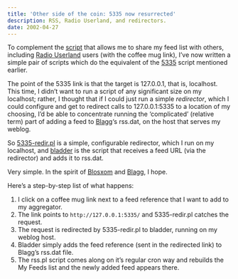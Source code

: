 ```yaml
---
title: 'Other side of the coin: 5335 now resurrected'
description: RSS, Radio Userland, and redirectors.
date: 2002-04-27
---
```

To complement the [script](/~dj/rss.pl) that allows me to share my feed list with others, including [Radio Userland](http://radio.userland.com/) users (with the coffee mug link), I’ve now written a simple pair of scripts which do the equivalent of the [5335](../../../testwiki/5335) script mentioned earlier.

The point of the 5335 link is that the target is 127.0.0.1, that is, localhost. This time, I didn’t want to run a script of any significant size on my localhost; rather, I thought that if I could just run a simple *redirector*, which I could configure and get to redirect calls to 127.0.0.1:5335 to a location of my choosing, I’d be able to concentrate running the ‘complicated’ (relative term) part of adding a feed to [Blagg](http://www.oreillynet.com/%7Erael/lang/perl/blagg)‘s rss.dat, on the host that serves my weblog.

So [5335-redir.pl](/~dj/5335-redir.pl) is a simple, configurable redirector, which I run on my localhost, and [bladder](/~dj/bladder) is the script that receives a feed URL (via the redirector) and adds it to rss.dat.

Very simple. In the spirit of [Blosxom](http://www.oreillynet.com/%7Erael/lang/perl/blosxom) and [Blagg](http://www.oreillynet.com/%7Erael/lang/perl/blagg), I hope.

Here’s a step-by-step list of what happens:

1. I click on a coffee mug link next to a feed reference that I want to add to my aggregator.
2. The link points to `http://127.0.0.1:5335/` and 5335-redir.pl catches the request.
3. The request is redirected by 5335-redir.pl to bladder, running on my weblog host.
4. Bladder simply adds the feed reference (sent in the redirected link) to Blagg’s rss.dat file.
5. The rss.pl script comes along on it’s regular cron way and rebuilds the My Feeds list and the newly added feed appears there.
